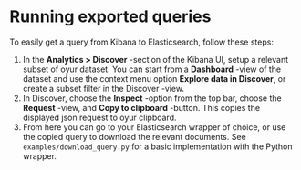 # Running exported queries

To easily get a query from Kibana to Elasticsearch, follow these steps:

1. In the **Analytics > Discover** -section of the Kibana UI, setup a relevant subset of oyur dataset. You can start from a **Dashboard** -view of the dataset and use the context menu option **Explore data in Discover**, or create a subset filter in the Discover -view.
2. In Discover, choose the **Inspect** -option from the top bar, choose the **Request** -view, and **Copy to clipboard** -button. This copies the displayed json request to oyur clipboard.
3. From here you can go to your Elasticsearch wrapper of choice, or use the copied query to download the relevant documents. See `examples/download_query.py` for a basic implementation with the Python wrapper.

